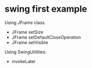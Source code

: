 

# swing first example


Using JFrame class.

* JFrame setSize
* JFrame setDefaultCloseOperation
* JFrame setVisible

Using SwingUtilities:

* invokeLater



